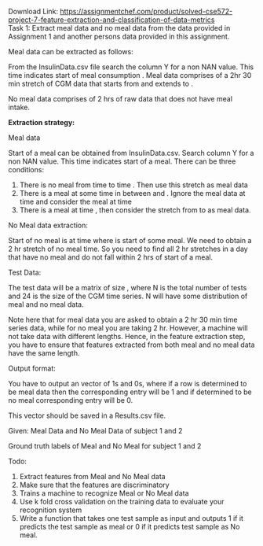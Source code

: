 Download Link: https://assignmentchef.com/product/solved-cse572-project-7-feature-extraction-and-classification-of-data-metrics
<br>
Task 1: Extract meal data and no meal data from the data provided in Assignment 1 and another persons data provided in this assignment.

Meal data can be extracted as follows:

From the InsulinData.csv file search the column Y for a non NAN value. This time indicates start of meal consumption . Meal data comprises of a 2hr 30 min stretch of CGM data that starts from  and extends to .

No meal data comprises of 2 hrs of raw data that does not have meal intake.

<strong>Extraction strategy:</strong>

Meal data

Start of a meal can be obtained from InsulinData.csv. Search column Y for a non NAN value. This time indicates start of a meal. There can be three conditions:

<ol>

 <li>There is no meal from time to time . Then use this stretch as meal data</li>

 <li>There is a meal at some time in between  and . Ignore the meal data at time  and consider the meal at time</li>

 <li>There is a meal at time , then consider the stretch from to  as meal data.</li>

</ol>

No Meal data extraction:

Start of no meal is at time  where is start of some meal. We need to obtain a 2 hr stretch of no meal time. So you need to find all 2 hr stretches in a day that have no meal and do not fall within 2 hrs of start of a meal.

Test Data:

The test data will be a matrix of size , where N is the total number of tests and 24 is the size of the CGM time series. N will have some distribution of meal and no meal data.

Note here that for meal data you are asked to obtain a 2 hr 30 min time series data, while for no meal you are taking 2 hr. However, a machine will not take data with different lengths. Hence, in the feature extraction step, you have to ensure that features extracted from both meal and no meal data have the same length.

Output format:

You have to output an  vector of 1s and 0s, where if a row   is determined to be meal data then the corresponding entry will be 1 and if determined to be no meal corresponding entry will be 0.

This vector should be saved in a Results.csv file.




Given:   Meal Data and No Meal Data of subject 1 and 2

Ground truth labels of Meal and No Meal for subject 1 and 2

Todo:

<ol>

 <li>Extract features from Meal and No Meal data</li>

 <li>Make sure that the features are discriminatory</li>

 <li>Trains a machine to recognize Meal or No Meal data</li>

 <li>Use k fold cross validation on the training data to evaluate your recognition system</li>

 <li>Write a function that takes one test sample as input and outputs 1 if it predicts the test sample as meal or 0 if it predicts test sample as No meal.</li>

</ol>